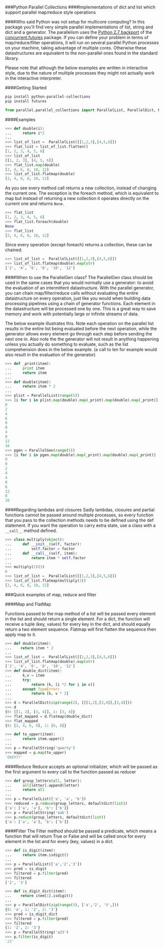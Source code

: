 ###Python Parallel Collections
####Implementations of dict and list which support parallel map/reduce style operations

####Who said Python was not setup for multicore computing? 
In this package you'll find very simple parallel implementations of list, string and dict and a generator. The parallelism uses the [Python 2.7 backport](http://pythonhosted.org/futures/#processpoolexecutor-example) of the [concurrent.futures](http://docs.python.org/dev/library/concurrent.futures.html) package. If you can define your problem in terms of map/reduce/filter operations, it will run on several parallel Python processes on your machine, taking advantage of multiple cores. 
Otherwise these datastructures are equivalent to the non-parallel ones found in the standard library.

Please note that although the below examples are written in interactive style, due to the nature of multiple processes they might not 
actually work in the interactive interpreter. 

####Getting Started
```python
pip install python-parallel-collections
pip install futures
```
```python
from parallel.parallel_collections import ParallelList, ParallelDict, ParallelString, ParellelGen
```

####Examples

```python
>>> def double(i):
...     return i*2
... 
>>> list_of_list =  ParallelList([[1,2,3],[4,5,6]])
>>> flat_list = list_of_list.flatten()
[1, 2, 3, 4, 5, 6]
>>> list_of_list
[[1, 2, 3], [4, 5, 6]]
>>> flat_list.map(double)
[2, 4, 6, 8, 10, 12]
>>> list_of_list.flatmap(double)
[2, 4, 6, 8, 10, 12]
```

As you see every method call returns a new collection, instead of changing the current one.
The exception is the foreach method, which is equivalent to map but instead of returning a new collection it operates directly on the 
current one and returns `None`.  
```python
>>> flat_list
[1, 2, 3, 4, 5, 6]
>>> flat_list.foreach(double)
None
>>> flat_list
[2, 4, 6, 8, 10, 12]
```

Since every operation (except foreach) returns a collection, these can be chained.
```python
>>> list_of_list =  ParallelList([[1,2,3],[4,5,6]])
>>> list_of_list.flatmap(double).map(str)
['2', '4', '6', '8', '10', '12']
```

####When to use the ParallelGen class?
The ParallelGen class should be used in the same cases that you would normally use a generator: to avoid the evaluation of an intermittent datastructure. With the parallel generator, you can chain map/filter/reduce calls without evaluating the entire datastructure on every operation, just like you would when building data processing pipelines using a chain of generator functions. Each element in the datastructure will be processed one by one. This is a great way to save memory and work with potentially large or infinite streams of data. 

The below example illustrates this. Note each operation on the parallel list results in the entire list being evaluated before the next operation, while the generator allows every element go through each step before sending the next one in. 
Also note the the generator will not result in anything happening unless you actually do something to evaluate, such as the list comprehension does in the below example. (a call to len for example would also result in the evaluation of the generator)

```python
>>> def _print(item):
...     print item 
...     return item
... 
>>> def double(item):
...     return item * 2 
... 
>>> plist = ParallelList(range(5))
>>> [i for i in plist.map(double).map(_print).map(double).map(_print)]
0
2
4
6
8
0
4
8
12
16
>>> pgen = ParallelGen(range(5))
>>> [i for i in pgen.map(double).map(_print).map(double).map(_print)]
0
0
2
4
4
8
6
12
8
16
```

####Regarding lambdas and closures
Sadly lambdas, closures and partial functions cannot be passed around multiple processes, so every function that you pass to the collection methods needs to be defined using the def statement. If you want the operation to carry extra state, use a class with a `__call__` method defined.
```python
>>> class multiply(object):
...     def __init__(self, factor):
...         self.factor = factor
...     def __call__(self, item):
...         return item * self.factor
... 
>>> multiply(2)(3)
6
>>> list_of_list =  ParallelList([[1,2,3],[4,5,6]])
>>> list_of_list.flatmap(multiply(2))
[2, 4, 6, 8, 10, 12]
```

###Quick examples of map, reduce and filter

####Map and FlatMap

Functions passed to the map method of a list will be passed every element in the list and should return a single element. For a dict, the function will receive a tuple (key, values) for every key in the dict, and should equally return a two element sequence. Flatmap will first flatten the sequence then apply map to it.
 
```python
>>> def double(item):
...    return item * 2
...
>>> list_of_list =  ParallelList([[1,2,3],[4,5,6]])
>>> list_of_list.flatmap(double).map(str)
['2', '4', '6', '8', '10', '12']
>>> def double_dict(item):
...     k,v = item
...     try:
...         return [k, [i *2 for i in v]]
...     except TypeError:
...         return [k, v * 2]
... 
>>> d = ParallelDict(zip(range(2), [[[1,2],[3,4]],[3,4]]))
>>> d
{0: [[1, 2], [3, 4]], 1: [3, 4]}
>>> flat_mapped = d.flatmap(double_dict)
>>> flat_mapped
{0: [2, 4, 6, 8], 1: [6, 8]}

>>> def to_upper(item):
...     return item.upper() 
... 
>>> p = ParallelString('qwerty')
>>> mapped = p.map(to_upper)
'QWERTY'
```

####Reduce
Reduce accepts an optional initializer, which will be passed as the first argument to every call to the function passed as reducer
```python
>>> def group_letters(all, letter):
...     all[letter].append(letter)
...     return all
... 
>>> p = ParallelList(['a', 'a', 'b'])
>>> reduced = p.reduce(group_letters, defaultdict(list))
{'a': ['a', 'a'], 'b': ['b']}
>>> p = ParallelString('aab')
>>> p.reduce(group_letters, defaultdict(list))
{'a': ['a', 'a'], 'b': ['b']}
```

####Filter
The Filter method should be passed a predicate, which means a function that will return True or False and will be called once for every element in the list and for every (key, values) in a dict.
```python
>>> def is_digit(item):
...     return item.isdigit()
...
>>> p = ParallelList(['a','2','3'])
>>> pred = is_digit
>>> filtered = p.filter(pred)
>>> filtered
['2', '3']

>>> def is_digit_dict(item):
...    return item[1].isdigit()
...
>>> p = ParallelDict(zip(range(3), ['a','2', '3',]))
{0: 'a', 1: '2', 2: '3'}
>>> pred = is_digit_dict
>>> filtered = p.filter(pred)
>>> filtered
{1: '2', 2: '3'}
>>> p = ParallelString('a23')
>>> p.filter(is_digit)
'23'
```
